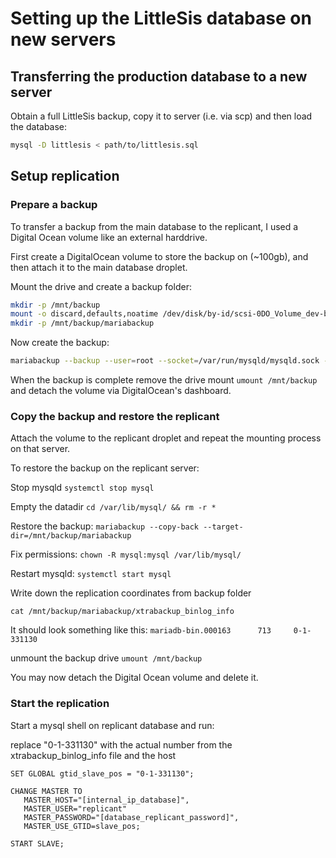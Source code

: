 # Setting up the LittleSis database on new servers

## Transferring the production database to a new server

Obtain a full LittleSis backup, copy it to server (i.e. via scp) and then load the database:

``` sh
mysql -D littlesis < path/to/littlesis.sql
```

## Setup replication

### Prepare a backup

To transfer a backup from the main database to the replicant, I used a Digital Ocean volume like an external harddrive.

First create a DigitalOcean volume to store the backup on (~100gb), and then attach it to the main database droplet.

Mount the drive and create a backup folder:

``` sh
mkdir -p /mnt/backup
mount -o discard,defaults,noatime /dev/disk/by-id/scsi-0DO_Volume_dev-backup /mnt/backup
mkdir -p /mnt/backup/mariabackup
```

Now create the backup:

``` sh
mariabackup --backup --user=root --socket=/var/run/mysqld/mysqld.sock --target-dir=/mnt/backup/mariabackup --binlog-info=ON
```
When the backup is complete remove the drive mount ` umount /mnt/backup ` and detach the volume via DigitalOcean's dashboard.

### Copy the backup and restore the replicant

Attach the volume to the replicant droplet and repeat the mounting process on that server.

To restore the backup on the replicant server:

Stop mysqld ` systemctl stop mysql `

Empty the datadir `cd /var/lib/mysql/ && rm -r * `

Restore the backup: ` mariabackup --copy-back --target-dir=/mnt/backup/mariabackup `

Fix permissions: ` chown -R mysql:mysql /var/lib/mysql/ `

Restart mysqld: ` systemctl start mysql `

Write down the replication coordinates from backup folder

` cat /mnt/backup/mariabackup/xtrabackup_binlog_info `

It should look something like this: ` mariadb-bin.000163      713     0-1-331130 `

unmount the backup drive ` umount /mnt/backup `

You may now detach the Digital Ocean volume and delete it.

### Start the replication

Start a mysql shell on replicant database and run:

replace "0-1-331130" with the actual number from the xtrabackup_binlog_info file and the host
```
SET GLOBAL gtid_slave_pos = "0-1-331130";

CHANGE MASTER TO
   MASTER_HOST="[internal_ip_database]",
   MASTER_USER="replicant"
   MASTER_PASSWORD="[database_replicant_password]",
   MASTER_USE_GTID=slave_pos;

START SLAVE;
```
